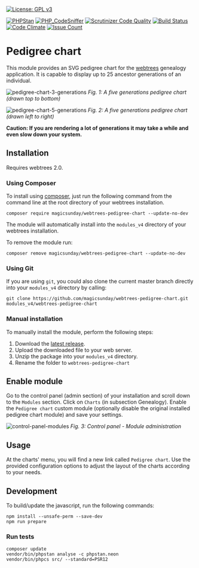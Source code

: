 [![License: GPL v3](https://img.shields.io/badge/License-GPL%20v3-blue.svg)](http://www.gnu.org/licenses/gpl-3.0)

[![PHPStan](https://img.shields.io/badge/PHPStan-level%205-brightgreen.svg?style=flat)](https://github.com/phpstan/phpstan)
[![PHP_CodeSniffer](https://img.shields.io/badge/PHP_CodeSniffer-PSR12-brightgreen.svg?style=flat)](https://github.com/squizlabs/PHP_CodeSniffer)
[![Scrutinizer Code Quality](https://scrutinizer-ci.com/g/magicsunday/webtrees-pedigree-chart/badges/quality-score.png?b=master)](https://scrutinizer-ci.com/g/magicsunday/webtrees-pedigree-chart/?branch=master)
[![Build Status](https://scrutinizer-ci.com/g/magicsunday/webtrees-pedigree-chart/badges/build.png?b=master)](https://scrutinizer-ci.com/g/magicsunday/webtrees-pedigree-chart/build-status/master)
[![Code Climate](https://codeclimate.com/github/magicsunday/webtrees-pedigree-chart/badges/gpa.svg)](https://codeclimate.com/github/magicsunday/webtrees-pedigree-chart)
[![Issue Count](https://codeclimate.com/github/magicsunday/webtrees-pedigree-chart/badges/issue_count.svg)](https://codeclimate.com/github/magicsunday/webtrees-pedigree-chart)

# Pedigree chart
This module provides an SVG pedigree chart for the [webtrees](https://www.webtrees.net) genealogy application. It 
is capable to display up to 25 ancestor generations of an individual.

![pedigree-chart-3-generations](assets/pedigree-chart-top-bottom.png)
*Fig. 1: A five generations pedigree chart (drawn top to bottom)*

![pedigree-chart-5-generations](assets/pedigree-chart-5-generations.png)
*Fig. 2: A five generations pedigree chart (drawn left to right)*

**Caution: If you are rendering a lot of generations it may take a while and even slow down your system.**

## Installation
Requires webtrees 2.0.

### Using Composer
To install using [composer](https://getcomposer.org/), just run the following command from the command line 
at the root directory of your webtrees installation.

``` 
composer require magicsunday/webtrees-pedigree-chart --update-no-dev
```

The module will automatically install into the ``modules_v4`` directory of your webtrees installation.

To remove the module run:
```
composer remove magicsunday/webtrees-pedigree-chart --update-no-dev
```

### Using Git
If you are using ``git``, you could also clone the current master branch directly into your ``modules_v4`` directory 
by calling:

```
git clone https://github.com/magicsunday/webtrees-pedigree-chart.git modules_v4/webtrees-pedigree-chart
```

### Manual installation
To manually install the module, perform the following steps:

1. Download the [latest release](https://github.com/magicsunday/webtrees-pedigree-chart/releases/latest).
2. Upload the downloaded file to your web server.
3. Unzip the package into your ``modules_v4`` directory.
4. Rename the folder to ``webtrees-pedigree-chart``


## Enable module
Go to the control panel (admin section) of your installation and scroll down to the ``Modules`` section. Click
on ``Charts`` (in subsection Genealogy). Enable the ``Pedigree chart`` custom module (optionally disable the original
installed pedigree chart module) and save your settings.

![control-panel-modules](assets/control-panel-modules.png)
*Fig. 3: Control panel - Module administration*


## Usage
At the charts' menu, you will find a new link called `Pedigree chart`. Use the provided configuration options
to adjust the layout of the charts according to your needs.


## Development
To build/update the javascript, run the following commands:

```
npm install --unsafe-perm --save-dev
npm run prepare
```

### Run tests
```
composer update
vendor/bin/phpstan analyse -c phpstan.neon
vendor/bin/phpcs src/ --standard=PSR12
```
